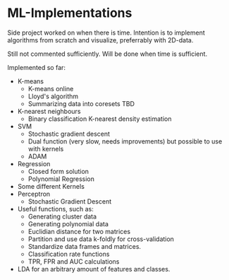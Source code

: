 # ML-Implementations
Side project worked on when there is time. Intention is to implement algorithms from scratch and visualize, preferrably with 2D-data. 

Still not commented sufficiently. Will be done when time is sufficient. 

Implemented so far: 
- K-means
  - K-means online
  - Lloyd's algorithm
  - Summarizing data into coresets TBD
- K-nearest neighbours
  - Binary classification 
  K-nearest density estimation
- SVM
  - Stochastic gradient descent
  - Dual function (very slow, needs improvements) but possible to use with kernels
  - ADAM
- Regression
  - Closed form solution
  - Polynomial Regression
- Some different Kernels 
- Perceptron
  - Stochastic Gradient Descent
- Useful functions, such as:
  - Generating cluster data
  - Generating polynomial data
  - Euclidian distance for two matrices
  - Partition and use data k-foldly for cross-validation
  - Standardize data frames and matrices.
  - Classification rate functions
  - TPR, FPR and AUC calculations
- LDA for an arbitrary amount of features and classes. 
